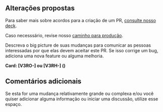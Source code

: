 ## Alterações propostas

Para saber mais sobre acordos para a criação de um PR, [consulte nosso deck](https://docs.google.com/presentation/d/1p879lym_jUNfhm1_zwH0JOBEqDcIgKOiXbMfCWF3hKI/edit#slide=id.g1e0c4bef2ff_0_1).

Caso necesssário, revise nosso [caminho para produção](https://docs.google.com/presentation/d/1p879lym_jUNfhm1_zwH0JOBEqDcIgKOiXbMfCWF3hKI/edit#slide=id.g22d9ad68264_0_8).

Descreva o big picture de suas mudanças para comunicar as pessoas interessadas por que elas devem aceitar este PR.
Se isso corrige um bug, adiciona uma nova feature ou alguma melhoria.

**Card: [V3RO-] ou [V3RH-] (<link-card-trello>)**

## Comentários adicionais

Se esta for uma mudança relativamente grande ou complexa e/ou você quiser adicionar alguma informação ou iniciar uma discussão, utilize esse espaço.

